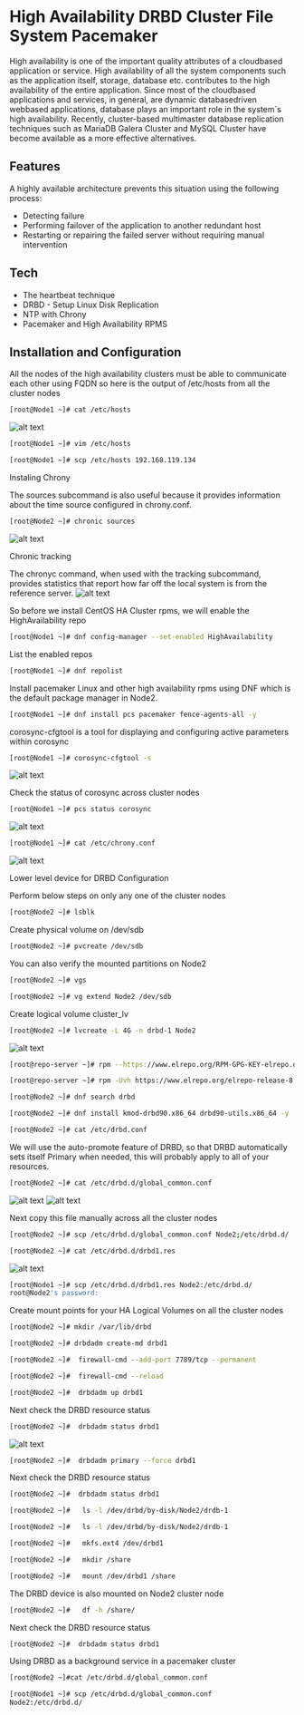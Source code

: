 # High Availability DRBD Cluster File System Pacemaker

High availability is one of the important quality attributes of a cloudbased application or service. High availability of all the system components such as the application itself, storage, database etc. contributes to the high availability of the entire application. Since most of the cloudbased applications and services, in general, are dynamic databasedriven webbased applications, database plays an important role in the system`s high availability. Recently, cluster-based multimaster  database replication techniques such  as MariaDB Galera Cluster and MySQL Cluster have become available as a more effective alternatives.

## Features

A highly available architecture prevents this situation using the following process:
- Detecting failure
- Performing failover of the application to another redundant host
- Restarting or repairing the failed server without requiring manual intervention

## Tech

- The heartbeat technique
- DRBD - Setup Linux Disk Replication 
- NTP with Chrony
- Pacemaker and High Availability RPMS

## Installation and Configuration
All the nodes of the high availability clusters must be able to communicate each other using FQDN so here is the output of /etc/hosts from all the cluster nodes
```sh
[root@Node1 ~]# cat /etc/hosts
```
![alt text](https://i.ibb.co/kmhHgjW/img.jpg)
```sh
[root@Node1 ~]# vim /etc/hosts
```
```sh
[root@Node1 ~]# scp /etc/hosts 192.168.119.134 
```

Instaling Chrony 

The sources subcommand is also useful because it provides information about the time source configured in chrony.conf.
```sh
[root@Node2 ~]# chronic sources
```
![alt text](https://i.ibb.co/g3gv967/eaba65eb-1fa1-4355-bd4c-1d64f1a63f6f.jpg)

Chronic tracking

The chronyc command, when used with the tracking subcommand, provides statistics that report how far off the local system is from the reference server.
![alt text](https://i.ibb.co/6NjctPD/78b5ab2f-7beb-4bc2-aade-19d6f17be8f2.jpg)

So before we install CentOS HA Cluster rpms, we will enable the HighAvailability repo
```sh
[root@Node1 ~]# dnf config-manager --set-enabled HighAvailability
```
List the enabled repos
```sh
[root@Node1 ~]# dnf repolist
```
Install pacemaker Linux and other high availability rpms using DNF which is the default package manager in Node2.
```sh
[root@Node1 ~]# dnf install pcs pacemaker fence-agents-all -y
```
corosync-cfgtool is a tool for displaying and configuring active parameters within corosync
```sh
[root@Node1 ~]# corosync-cfgtool -s
```
![alt text](https://i.ibb.co/Rhn9S3n/06ed17f3-b020-414e-999d-51655842f180.jpg)

Check the status of corosync across cluster nodes
```sh
[root@Node1 ~]# pcs status corosync
```
![alt text](https://i.ibb.co/cCwWcwr/cb8b7832-6284-496f-b2eb-31833944c12f.jpg)
```sh
[root@Node1 ~]# cat /etc/chrony.conf
```
![alt text](https://i.ibb.co/K5Gd956/da191230-40c2-4014-8a8c-049ab2e9e323.jpg)

Lower level device for DRBD Configuration

Perform below steps on only any one of the cluster nodes
```sh
[root@Node2 ~]# lsblk 
```
Create physical volume on /dev/sdb
```sh
[root@Node2 ~]# pvcreate /dev/sdb 
```
You can also verify the mounted partitions on Node2
```sh
[root@Node2 ~]# vgs  
```
```sh
[root@Node2 ~]# vg extend Node2 /dev/sdb 
```
Create logical volume cluster_lv
```sh
[root@Node2 ~]# lvcreate -L 4G -n drbd-1 Node2 
```
![alt text](https://i.ibb.co/NFwfLWs/f299bdc1-6d41-486e-8be1-d17b7a6badb5.jpg)
```sh
[root@repo-server ~]# rpm --https://www.elrepo.org/RPM-GPG-KEY-elrepo.org
```
```sh
[root@repo-server ~]# rpm -Uvh https://www.elrepo.org/elrepo-release-8.el8.elrepo.noarch.rpm
```
```sh
[root@Node2 ~]# dnf search drbd 
```
```sh
[root@Node2 ~]# dnf install kmod-drbd90.x86_64 drbd90-utils.x86_64 -y
```
```sh
[root@Node2 ~]# cat /etc/drbd.conf
```

We will use the auto-promote feature of DRBD, so that DRBD automatically sets itself Primary when needed, this will probably apply to all of your resources. 
```sh
[root@Node2 ~]# cat /etc/drbd.d/global_common.conf
```
![alt text](https://i.ibb.co/1K7cMts/a7a670e0-9442-4eb9-a94a-f269623fa849.jpg)
![alt text](https://i.ibb.co/yFwsPRc/637ee30f-56b3-4244-88ea-991bf0df4633.jpg)

Next copy this file manually across all the cluster nodes
```sh
[root@Node2 ~]# scp /etc/drbd.d/global_common.conf Node2;/etc/drbd.d/
```
```sh
[root@Node2 ~]# cat /etc/drbd.d/drbd1.res
```
![alt text](https://i.ibb.co/WP7WJjR/f80e5ae0-ab9f-4fe4-82d6-3f0a172fe119.jpg)
```sh
[root@Node1 ~]# scp /etc/drbd.d/drbd1.res Node2:/etc/drbd.d/
root@Node2's password:
```

Create mount points for your HA Logical Volumes on all the cluster nodes
```sh
[root@Node2 ~]# mkdir /var/lib/drbd
```
```sh
[root@Node2 ~]# drbdadm create-md drbd1
```
```sh
[root@Node2 ~]#  firewall-cmd --add-port 7789/tcp --permanent
```
```sh
[root@Node2 ~]#  firewall-cmd --reload
```
```sh
[root@Node2 ~]#  drbdadm up drbd1
```
Next check the DRBD resource status
```sh
[root@Node2 ~]#  drbdadm status drbd1
```
![alt text](https://i.ibb.co/zxVjxSW/20952a8b-bfda-48e4-89b0-1fcf290cd3a5.jpg)
```sh
[root@Node2 ~]#  drbdadm primary --force drbd1
```
Next check the DRBD resource status
```sh
[root@Node2 ~]#  drbdadm status drbd1
```
```sh
[root@Node2 ~]#   ls -l /dev/drbd/by-disk/Node2/drdb-1
```
```sh
[root@Node2 ~]#   ls -l /dev/drbd/by-disk/Node2/drdb-1
```
```sh
[root@Node2 ~]#   mkfs.ext4 /dev/drbd1
```
```sh
[root@Node2 ~]#   mkdir /share
```
```sh
[root@Node2 ~]#   mount /dev/drbd1 /share
```
The DRBD device is also mounted on Node2 cluster node
```sh
[root@Node2 ~]#   df -h /share/
```
Next check the DRBD resource status
```sh
[root@Node2 ~]#  drbdadm status drbd1
```
Using DRBD as a background service in a pacemaker cluster
```sh
[root@Node2 ~]#cat /etc/drbd.d/global_common.conf
```
```sh
[root@Node1 ~]# scp /etc/drbd.d/global_common.conf
Node2:/etc/drbd.d/
```